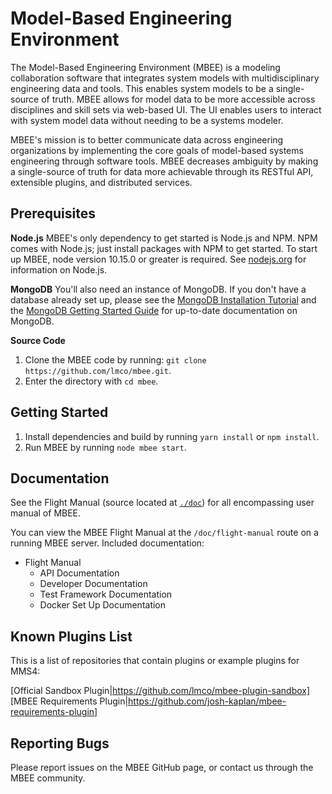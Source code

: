 # Model-Based Engineering Environment
 
The Model-Based Engineering Environment (MBEE) is a modeling collaboration software
that integrates system models with multidisciplinary engineering data and tools.
This enables system models to be a single-source of truth. MBEE allows for model
data to be more accessible across disciplines and skill sets via web-based UI.
The UI enables users to interact with system model data without needing to be a
systems modeler.

MBEE's mission is to better communicate data across engineering organizations
by implementing the core goals of model-based systems engineering through
software tools. MBEE decreases ambiguity by making a single-source of truth for
data more achievable through its RESTful API, extensible plugins, and
distributed services.

## Prerequisites

**Node.js**
MBEE's only dependency to get started is Node.js and NPM. NPM comes with
Node.js; just install packages with NPM to get started. To start up MBEE,
node version 10.15.0 or greater is required.
See [nodejs.org](https://nodejs.org/en/) for information on Node.js.

**MongoDB**
You'll also need an instance of MongoDB. If you don't have a database already
set up, please see the [MongoDB Installation Tutorial](https://docs.mongodb.com/manual/installation/#tutorial-installation)
and the [MongoDB Getting Started Guide](https://docs.mongodb.com/manual/tutorial/getting-started/)
for up-to-date documentation on MongoDB.

**Source Code**
1. Clone the MBEE code by running: `git clone https://github.com/lmco/mbee.git`. 
2. Enter the directory with `cd mbee`.

## Getting Started

1. Install dependencies and build by running `yarn install` or `npm install`.
2. Run MBEE by running `node mbee start`. 

## Documentation
See the Flight Manual (source located at [`./doc`](./doc))
for all encompassing user manual of MBEE.

You can view the MBEE Flight Manual at the `/doc/flight-manual` route on a
running MBEE server.
Included documentation:
- Flight Manual
  - API Documentation
  - Developer Documentation
  - Test Framework Documentation
  - Docker Set Up Documentation

## Known Plugins List
This is a list of repositories that contain plugins or example plugins for MMS4:

[Official Sandbox Plugin|https://github.com/lmco/mbee-plugin-sandbox]
[MBEE Requirements Plugin|https://github.com/josh-kaplan/mbee-requirements-plugin]

## Reporting Bugs

Please report issues on the MBEE GitHub page, or contact us through the MBEE
community.
